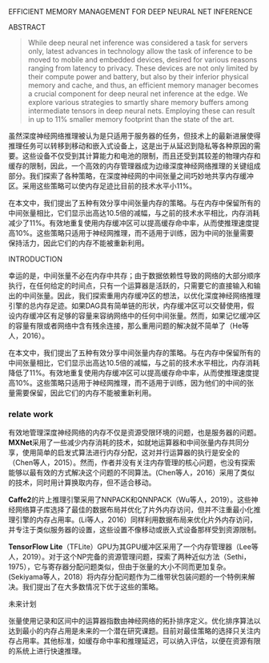EFFICIENT MEMORY MANAGEMENT FOR DEEP NEURAL NET INFERENCE



ABSTRACT

> While deep neural net inference was considered a task for servers only, latest advances in technology allow the task of inference to be moved to mobile and embedded devices, desired for various reasons ranging from latency to privacy. These devices are not only limited by their compute power and battery, but also by their inferior physical memory and cache, and thus, an efficient memory manager becomes a crucial component for deep neural net inference at the edge. We explore various strategies to smartly share memory buffers among intermediate tensors in deep neural nets. Employing these can result in up to 11% smaller memory footprint than the state of the art.



虽然深度神经网络推理被认为是只适用于服务器的任务，但技术上的最新进展使得推理任务可以转移到移动和嵌入式设备上，这是出于从延迟到隐私等各种原因的需要。这些设备不仅受到其计算能力和电池的限制，而且还受到其较差的物理内存和缓存的限制，因此，一个高效的内存管理器成为边缘深度神经网络推理的关键组成部分。我们探索了各种策略，在深度神经网的中间张量之间巧妙地共享内存缓冲区。采用这些策略可以使内存足迹比目前的技术水平小11%。

在本文中，我们提出了五种有效分享中间张量内存的策略。与在内存中保留所有的中间张量相比，它们显示出高达10.5倍的减幅，与之前的技术水平相比，内存消耗减少了11%。有效地重复使用内存缓冲区可以提高缓存命中率，从而使推理速度提高10%。这些策略只适用于神经网推理，而不适用于训练，因为中间的张量需要保持活力，因此它们的内存不能被重新利用。



INTRODUCTION

​	幸运的是，中间张量不必在内存中共存；由于数据依赖性导致的网络的大部分顺序执行，在任何给定的时间点，只有一个运算器是活跃的，只需要它的直接输入和输出的中间张量。因此，我们探索重用内存缓冲区的想法，以优化深度神经网络推理引擎的总内存足迹。如果DAG具有简单链的形状，内存缓冲区可以交替使用，假设内存缓冲区有足够的容量来容纳网络中的任何中间张量。然而，如果记忆缓冲区的容量有限或者网络中含有残余连接，那么重用问题的解决就不简单了（He等人，2016）。

​	在本文中，我们提出了五种有效分享中间张量内存的策略。与在内存中保留所有的中间张量相比，它们显示出高达10.5倍的减幅，与之前的技术水平相比，内存消耗降低了11%。有效地重复使用内存缓冲区可以提高缓存命中率，从而使推理速度提高10%。这些策略只适用于神经网推理，而不适用于训练，因为他们的中间的张量需要保留，因此它们的内存不能被重新利用。





### relate work

有效地管理深度神经网络的内存不仅是资源受限环境的问题，也是服务器的问题。**MXNet**采用了一些减少内存消耗的技术，如就地运算器和中间张量内存共同分享，使用简单的启发式算法进行内存分配，这对并行运算器的执行是安全的（Chen等人，2015）。然而，作者并没有关注内存管理的核心问题，也没有探索能够以最有效的方式解决这个问题的不同算法。(Chen等人，2016）采用了类似的技术，同时用计算换取内存，但不适合移动。



**Caffe2**的片上推理引擎采用了NNPACK和QNNPACK（Wu等人，2019）。这些神经网络算子库选择了最佳的数据布局并优化了片外内存访问，但并不注重最小化推理引擎的内存占用率。(Li等人，2016）同样利用数据布局来优化片外内存访问，并专注于类似服务器的设置，这些设置不像移动或嵌入式设备那样受到资源限制。



**TensorFlow Lite**（TFLite）GPU为其GPU缓冲区采用了一个内存管理器（Lee等人，2019）。对于这个NP完备的资源管理问题，探索了两种近似方法（Sethi，1975），它与寄存器分配问题类似，但由于张量的大小不同而更加复杂。(Sekiyama等人，2018）将内存分配问题作为二维带状包装问题的一个特例来解决。我们提出了在大多数情况下优于这些的策略。



未来计划

张量使用记录和区间中的运算器指数由神经网络的拓扑排序定义。优化排序算法以达到最小的内存占用是未来的一个潜在研究课题。目前对最佳策略的选择只关注内存占用率。其他标准，如缓存命中率和推理延迟，可以纳入评估，以便在资源有限的系统上进行快速推理。





